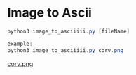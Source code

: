 # Image to Ascii

```java
python3 image_to_asciiiii.py [fileName]

example:
python3 image_to_asciiiii.py corv.png
```

[corv.png](https://github.com/lambopancake/toAsciiiii/blob/main/corv.png?raw=true)
